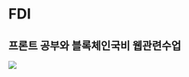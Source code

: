 # FDI
## 프론트 공부와 블록체인국비 웹관련수업

<img src= "https://www.dailysecu.com/news/photo/202004/107871_126733_111.jpg">
